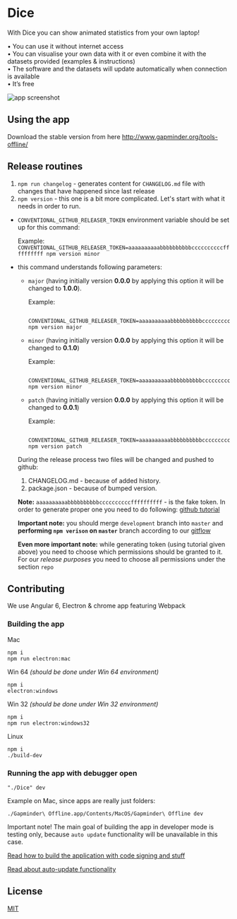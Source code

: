 # Dice  

With Dice you can show animated statistics from your own laptop!

• You can use it without internet access  
• You can visualise your own data with it or even combine it with the datasets provided (examples & instructions)  
• The software and the datasets will update automatically when connection is available  
• It’s free  

![app screenshot](https://s3-eu-west-1.amazonaws.com/static.gapminder.org/GapminderMedia/wp-uploads/20170113171243/Gapminder-Offline-Tools.png)

## Using the app

Download the stable version from here http://www.gapminder.org/tools-offline/

## Release routines
1. `npm run changelog` - generates content for `CHANGELOG.md` file with changes that have happened since last release
2. `npm version` - this one is a bit more complicated. Let's start with what it needs in order to run.
  - `CONVENTIONAL_GITHUB_RELEASER_TOKEN` environment variable should be set up for this command:

    Example: `CONVENTIONAL_GITHUB_RELEASER_TOKEN=aaaaaaaaaabbbbbbbbbbccccccccccffffffffff npm version minor`

  - this command understands following parameters:
    - `major` (having initially version **0.0.0** by applying this option it will be changed to **1.0.0**).

        Example:
        ```
          CONVENTIONAL_GITHUB_RELEASER_TOKEN=aaaaaaaaaabbbbbbbbbbccccccccccffffffffff npm version major
        ```

    - `minor` (having initially version **0.0.0** by applying this option it will be changed to **0.1.0**)

        Example:
        ```
          CONVENTIONAL_GITHUB_RELEASER_TOKEN=aaaaaaaaaabbbbbbbbbbccccccccccffffffffff npm version minor
        ```

    - `patch` (having initially version **0.0.0** by applying this option it will be changed to **0.0.1**)

        Example:
        ```
          CONVENTIONAL_GITHUB_RELEASER_TOKEN=aaaaaaaaaabbbbbbbbbbccccccccccffffffffff npm version patch
        ```

    During the release process two files will be changed and pushed to github:
      1. CHANGELOG.md - because of added history.
      2. package.json - because of bumped version.

    **Note:** `aaaaaaaaaabbbbbbbbbbccccccccccffffffffff` - is the fake token. In order to generate proper one you need to do following: [github tutorial](https://help.github.com/articles/creating-an-access-token-for-command-line-use)

    **Important note:** you should merge `development` branch into `master` and **performing `npm verison` on `master`** branch according to our [gitflow](https://github.com/valor-software/valor-style-guides/tree/master/gitflow)

    **Even more important note:** while generating token (using tutorial given above) you need to choose which permissions should be granted to it. For our *release purposes* you need to choose all permissions under the section `repo`

## Contributing
We use Angular 6, Electron & chrome app featuring Webpack

### Building the app

Mac
```
npm i
npm run electron:mac
```

Win 64 *(should be done under Win 64 environment)*
```
npm i
electron:windows
```

Win 32 *(should be done under Win 32 environment)*
```
npm i
npm run electron:windows32
```

Linux
```
npm i
./build-dev
```

### Running the app with debugger open  

```
"./Dice" dev
```

Example on Mac, since apps are really just folders:  
```
./Gapminder\ Offline.app/Contents/MacOS/Gapminder\ Offline dev
```

Important note! The main goal of building the app in developer mode is testing only, 
because `auto update` functionality will be unavailable in this case. 

[Read how to build the application with code signing and stuff](https://github.com/Gapminder/gapminder-offline/blob/master/docs/build.md)  

[Read about auto-update functionality](https://github.com/Gapminder/gapminder-offline/blob/master/docs/auto-update.md)



## License

[MIT](http://markdalgleish.mit-license.org)
